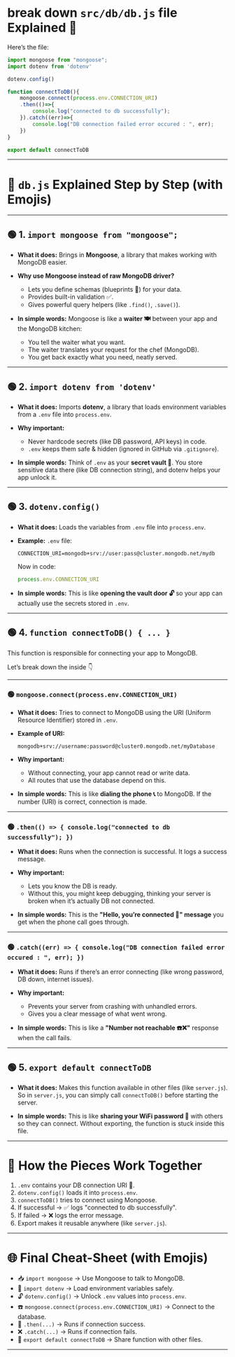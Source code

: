 
# break down `src/db/db.js` file Explained 🚀

Here’s the file:

```js
import mongoose from "mongoose";
import dotenv from 'dotenv'

dotenv.config()

function connectToDB(){
    mongoose.connect(process.env.CONNECTION_URI)
    .then(()=>{
        console.log("connected to db successfully");
    }).catch((err)=>{
        console.log("DB connection failed error occured : ", err);
    })
}

export default connectToDB
```

---

# 🌟 `db.js` Explained Step by Step (with Emojis)

---

## 🟢 1. `import mongoose from "mongoose";`

* **What it does:**
  Brings in **Mongoose**, a library that makes working with MongoDB easier.

* **Why use Mongoose instead of raw MongoDB driver?**

  * Lets you define schemas (blueprints 🧾) for your data.
  * Provides built-in validation ✅.
  * Gives powerful query helpers (like `.find()`, `.save()`).

* **In simple words:**
  Mongoose is like a **waiter 🍽️** between your app and the MongoDB kitchen:

  * You tell the waiter what you want.
  * The waiter translates your request for the chef (MongoDB).
  * You get back exactly what you need, neatly served.

---

## 🟢 2. `import dotenv from 'dotenv'`

* **What it does:**
  Imports **dotenv**, a library that loads environment variables from a `.env` file into `process.env`.

* **Why important:**

  * Never hardcode secrets (like DB password, API keys) in code.
  * `.env` keeps them safe & hidden (ignored in GitHub via `.gitignore`).

* **In simple words:**
  Think of `.env` as your **secret vault 🔐**. You store sensitive data there (like DB connection string), and dotenv helps your app unlock it.

---

## 🟢 3. `dotenv.config()`

* **What it does:**
  Loads the variables from `.env` file into `process.env`.

* **Example:**
  `.env` file:

  ```
  CONNECTION_URI=mongodb+srv://user:pass@cluster.mongodb.net/mydb
  ```

  Now in code:

  ```js
  process.env.CONNECTION_URI
  ```

* **In simple words:**
  This is like **opening the vault door 🔓** so your app can actually use the secrets stored in `.env`.

---

## 🟢 4. `function connectToDB() { ... }`

This function is responsible for connecting your app to MongoDB.

Let’s break down the inside 👇

---

### 🟢 `mongoose.connect(process.env.CONNECTION_URI)`

* **What it does:**
  Tries to connect to MongoDB using the URI (Uniform Resource Identifier) stored in `.env`.

* **Example of URI:**

  ```
  mongodb+srv://username:password@cluster0.mongodb.net/myDatabase
  ```

* **Why important:**

  * Without connecting, your app cannot read or write data.
  * All routes that use the database depend on this.

* **In simple words:**
  This is like **dialing the phone 📞** to MongoDB. If the number (URI) is correct, connection is made.

---

### 🟢 `.then(() => { console.log("connected to db successfully"); })`

* **What it does:**
  Runs when the connection is successful. It logs a success message.

* **Why important:**

  * Lets you know the DB is ready.
  * Without this, you might keep debugging, thinking your server is broken when it’s actually DB not connected.

* **In simple words:**
  This is the **"Hello, you’re connected 🎉" message** you get when the phone call goes through.

---

### 🟢 `.catch((err) => { console.log("DB connection failed error occured : ", err); })`

* **What it does:**
  Runs if there’s an error connecting (like wrong password, DB down, internet issues).

* **Why important:**

  * Prevents your server from crashing with unhandled errors.
  * Gives you a clear message of what went wrong.

* **In simple words:**
  This is like a **"Number not reachable ☎️❌"** response when the call fails.

---

## 🟢 5. `export default connectToDB`

* **What it does:**
  Makes this function available in other files (like `server.js`).
  So in `server.js`, you can simply call `connectToDB()` before starting the server.

* **In simple words:**
  This is like **sharing your WiFi password 📡** with others so they can connect. Without exporting, the function is stuck inside this file.

---

# 🧩 How the Pieces Work Together

1. `.env` contains your DB connection URI 🔐.
2. `dotenv.config()` loads it into `process.env`.
3. `connectToDB()` tries to connect using Mongoose.
4. If successful → ✅ logs "connected to db successfully".
5. If failed → ❌ logs the error message.
6. Export makes it reusable anywhere (like `server.js`).

---

# 🌐 Final Cheat-Sheet (with Emojis)

* 📥 `import mongoose` → Use Mongoose to talk to MongoDB.
* 🔐 `import dotenv` → Load environment variables safely.
* 🔓 `dotenv.config()` → Unlock `.env` values into `process.env`.
* ☎️ `mongoose.connect(process.env.CONNECTION_URI)` → Connect to the database.
* 🎉 `.then(...)` → Runs if connection success.
* ❌ `.catch(...)` → Runs if connection fails.
* 📡 `export default connectToDB` → Share function with other files.

---